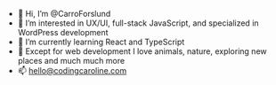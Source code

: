 - 👋  Hi, I’m @CarroForslund
- 👀  I’m interested in UX/UI, full-stack JavaScript, and specialized in WordPress development
- 🌱  I’m currently learning React and TypeScript
- 💞️  Except for web development I love animals, nature, exploring new places and much much more
- 📫  [hello@codingcaroline.com](mailto:hello@codingcaroline.com)
<!---
- 💞️ I’m looking to collaborate on ... 
--->


<!---
CarroForslund/CarroForslund is a ✨ special ✨ repository because its `README.md` (this file) appears on your GitHub profile.
You can click the Preview link to take a look at your changes.
--->
